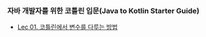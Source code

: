 ### 자바 개발자를 위한 코틀린 입문(Java to Kotlin Starter Guide)
- [Lec 01. 코틀린에서 변수를 다루는 방법](java-to-kotlin-starter-guide/01.variable.md)
